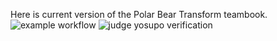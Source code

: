 Here is current version of the Polar Bear Transform teambook. ![example workflow](https://github.com/No-Idle/teambook/actions/workflows/example_test.yml/badge.svg) ![judge yosupo verification](https://github.com/No-Idle/teambook/actions/workflows/verify.yml/badge.svg)
